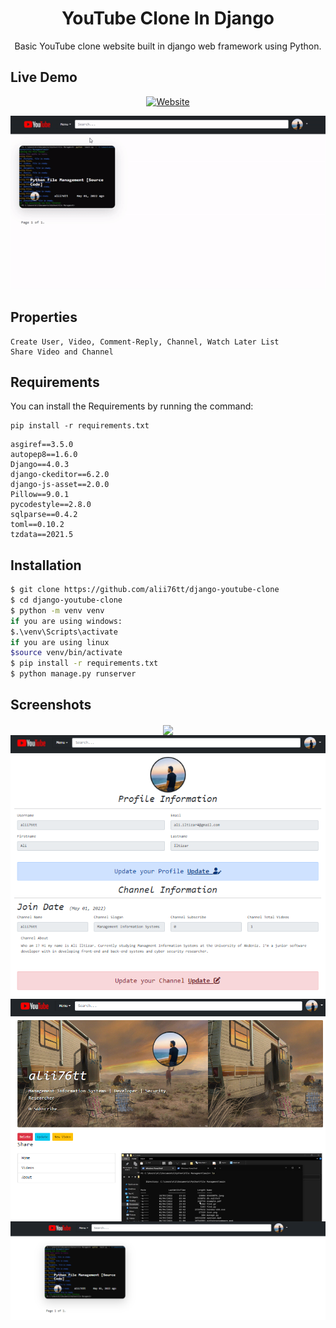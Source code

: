 <h1 align='center'>YouTube Clone In Django</h1>
<p align='center'>Basic YouTube clone website built in django web framework using Python.</p>

## Live Demo
<p align='center'><a target="_blank" href="https://youtubeclonee.pythonanywhere.com"><img alt="Website"src="https://www.pythonanywhere.com/static/anywhere/images/PA-logo.svg" style="width: 18em;"></a></p>

<p align="center">
    <a href="https://alii76ttytclone.pythonanywhere.com/">
        <img src="./images/1.gif"
            alt="Update Github Stats" title="django-yt-clone">
    </a>
</p>

## Properties

```
Create User, Video, Comment-Reply, Channel, Watch Later List
Share Video and Channel
```

## Requirements
You can install the Requirements by running the command:

```
pip install -r requirements.txt
```

```
asgiref==3.5.0
autopep8==1.6.0
Django==4.0.3
django-ckeditor==6.2.0
django-js-asset==2.0.0
Pillow==9.0.1
pycodestyle==2.8.0
sqlparse==0.4.2
toml==0.10.2
tzdata==2021.5
```

## Installation
```sh
$ git clone https://github.com/alii76tt/django-youtube-clone
$ cd django-youtube-clone
$ python -m venv venv
if you are using windows:
$.\venv\Scripts\activate
if you are using linux
$source venv/bin/activate
$ pip install -r requirements.txt
$ python manage.py runserver
```

## Screenshots
<p align='center'>
     <img align="center" src="./images/video.png">
    <img align="center" src="./images/profile.png">
    <img align="center" src="./images/channel.png">
    <img align="center" src="./images/home.png">    
</p>
